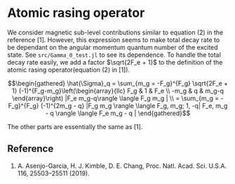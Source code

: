 # Atomic rasing operator

We consider magnetic sub-level contributions similar to equation (2) in the reference [1]. However, this expression seems to make total decay rate to be dependant on the angular momentum quantum number of the excited state. See `src/Gamma_0_test.jl` to see its dependence. To handle the total decay rate easily, we add a factor $\sqrt{2F_e + 1}$ to the definition of the atomic rasing operator(equation (2) in [1]).

$$\begin{gathered}
\hat{\Sigma}_q = \sum_{m_g = -F_g}^{F_g}  \sqrt{2F_e + 1} (-1)^{F_g-m_g}\left(\begin{array}{llc}
F_g & 1 & F_e \\
-m_g & q & m_g-q
\end{array}\right) |F_e m_g-q\rangle \langle F_g m_g |  \\
= \sum_{m_g = -F_g}^{F_g} (-1)^{2m_g - q} |F_g m_g \rangle \langle F_g, m_g; 1, -q| F_e, m_g - q \rangle \langle F_e m_g - q |
\end{gathered}$$

The other parts are essentially the same as [1].

## Reference

1. A. Asenjo-Garcia, H. J. Kimble, D. E. Chang, Proc. Natl. Acad. Sci. U.S.A. 116, 25503–25511 (2019).
